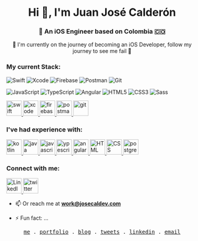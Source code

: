 <h1 align="center">Hi 👋, I'm Juan José Calderón</h1>
<h3 align="center">🍏 An iOS Engineer based on Colombia 🇨🇴</h3>
<p align="center">🌱 I'm currently on the journey of becoming an iOS Developer, follow my journey to see me fail 🚀</p>
<h3 align="left">My current Stack:</h3>

![Swift](https://img.shields.io/badge/-Swift-000000?style=flat&logo=swift&logoColor=%23F05138)
![Xcode](https://img.shields.io/badge/-Xcode-000000?style=flat&logo=xcode&logoColor=%23147EFB)
![Firebase](https://img.shields.io/badge/-Firebase-000000?style=flat&logo=firebase&logoColor=#FFCA28)
![Postman](https://img.shields.io/badge/-Postman-000000?style=flat&logo=postman&logoColor=%23FF6C37)
![Git](https://img.shields.io/badge/-Git-000000?style=flat&logo=git&logoColor=%23F05032)



![JavaScript](https://img.shields.io/badge/-JavaScript-000000?style=flat&logo=javascript&logoColor=#F7DF1E)
![TypeScript](https://img.shields.io/badge/-TypeScript-000000?style=flat&logo=typescript&logoColor=#3178C6)
![Angular](https://img.shields.io/badge/-Angular-000000?style=flat&logo=angular&logoColor=#DD0031)
![HTML5](https://img.shields.io/badge/-HTML5-000000?style=flat&logo=html5&logoColor=#E34F26)
![CSS3](https://img.shields.io/badge/-CSS3-000000?style=flat&logo=css3&logoColor=#1572B6)
![Sass](https://img.shields.io/badge/-Sass-000000?style=flat&logo=sass&logoColor=#CC6699)




<p align="left">
   <a href="https://swift.org"> <img src="https://www.vectorlogo.zone/logos/swift/swift-icon.svg" alt="swift" width="40" height="40"/> </a>
  <a href="https://developer.apple.com/xcode/"> <img src="https://developer.apple.com/assets/elements/icons/xcode-12/xcode-12-96x96_2x.png" alt="xcode" width="40" height="40"/> </a>
  <a href="https://firebase.google.com/"> <img src="https://www.vectorlogo.zone/logos/firebase/firebase-icon.svg" alt="firebase" width="40" height="40"/> </a>
  <a href="https://postman.com"> <img src="https://www.vectorlogo.zone/logos/getpostman/getpostman-icon.svg" alt="postman" width="40" height="40"/> </a>
  <a href="https://git-scm.com"> <img src="https://www.vectorlogo.zone/logos/git-scm/git-scm-icon.svg" alt="git" width="40" height="40"/> </a>
</p>
<h3 align="left">I've had experience with:</h3>
<p align="left">
  <a href="https://kotlinlang.org"> <img src="https://www.vectorlogo.zone/logos/kotlinlang/kotlinlang-icon.svg" alt="kotlin" width="40" height="40"/> </a>
  <a href="https://java.com"> <img src="https://www.vectorlogo.zone/logos/java/java-icon.svg" alt="java" width="40" height="40"/> </a>
  <a href="https://javascript.com"> <img src="https://upload.vectorlogo.zone/logos/javascript/images/239ec8a4-163e-4792-83b6-3f6d96911757.svg" alt="javascript" width="40" height="40"/> </a>
  <a href="https://typescriptlang.org"> <img src="https://upload.vectorlogo.zone/logos/typescriptlang/images/235f610f-bc79-428a-9511-b3de5c3b1208.svg" alt="ypescript" width="40" height="40"/> </a>
  <a href="https://angular.dev"> <img src="https://www.vectorlogo.zone/logos/angular/angular-icon.svg" alt="angular" width="40" height="40"/> </a>
  <a href="https://www.w3schools.com/html/"> <img src="https://www.vectorlogo.zone/logos/w3_html5/w3_html5-icon.svg" alt="HTML" width="40" height="40"/> </a>
  <a href="https://www.w3schools.com/css/"> <img src="https://www.vectorlogo.zone/logos/w3_css/w3_css-icon.svg" alt="CSS" width="40" height="40"/> </a>
  <a href="https://www.postgresql.org/"> <img src="https://www.vectorlogo.zone/logos/postgresql/postgresql-icon.svg" alt="postgresql" width="40" height="40"/> </a>
</p>
<h3 align="left">Connect with me:</h3>
<p align="left">
  <a href="https://linkedin.com/in/josecaldev"> <img src="https://www.vectorlogo.zone/logos/linkedin/linkedin-tile.svg" alt="LinkedIn" width="40" height="40"/> </a>
  <a href="https://x.com/josecaldev"> <img src="https://www.vectorlogo.zone/logos/twitter/twitter-tile.svg" alt="twitter" width="40" height="40"/> </a>

- 📫 Or reach me at **work@josecaldev.com**

- ⚡ Fun fact: ...

<p align="center">
   <samp>
      <a href="https://josecaldev.com">me</a> .
      <a href="https://josecaldev.com/projects">portfolio</a> .
      <a href="https://josecaldev.com/posts">blog</a> .
      <a href="https://x.com/josecaldev">tweets</a> .
      <a href="https://linkedin.com/in/josecaldev">linkedin</a> .
      <a href="work@josecaldev.com">email</a>
   </samp>
</p>
